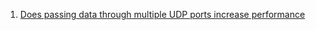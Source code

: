  1. [Does passing data through multiple UDP ports increase performance][1]

[1]: https://stackoverflow.com/questions/53573805/does-passing-data-through-multiple-udp-ports-increase-performance#
